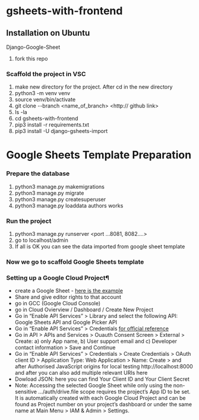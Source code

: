 # gsheets-with-frontend
## Installation on Ubuntu 

Django-Google-Sheet

1) fork this repo

### Scaffold the project in VSC

1) make new directory for the project. After cd in the new directory
2) python3 -m venv venv
3) source venv/bin/activate
4) git clone --branch <name_of_branch> <http:// github link>
5) ls -la
6) cd gsheets-with-frontend
7) pip3 install -r requirements.txt
8) pip3 install -U django-gsheets-import

# Google Sheets Template Preparation

### Prepare the database
1) python3 manage.py makemigrations
2) python3 manage.py migrate
3) python3 manage.py createsuperuser
4) python3 manage.py loaddata authors works

### Run the project
1) python3 manage.py runserver <port ...8081, 8082....>
2) go to localhost/admin 
3) If all is OK you can see the data imported from google sheet template

### Now we go to scaffold Google Sheets template
### Setting up a Google Cloud Project¶
- create a Google Sheet - [here is the example](https://docs.google.com/spreadsheets/d/1Ujp2H4wwlBRKeAhc3yGEIcoRne9DLNtVm6Cu6-_Dg3Y/edit#gid=0)
- Share and give editor rights to that account
- go in GCC (Google Cloud Console)
- go in Cloud Ovierview / Dashboard / Create New Project
- Go in “Enable API Services” > Library and select the following API: Google Sheets API and Google Picker API
- Go in “Enable API Services” > Credentials [for official reference](https://cloud.google.com/service-usage/docs/enabled-service?hl=it#default)
- Go in API > APIs and Services > Ouauth Consent Screen > External > Create: a) only App name, b) User support email and c) Developer contact information > Save and Continue
- Go in “Enable API Services” > Credentials > Create Credentials > OAuth client ID > Application Type: Web Application > Name: <App-Google-Sheets-Django > Create > and after Authorised JavaScript origins for local testing http://localhost:8000 and after you can also add multiple relevant URIs here
- Dowload JSON: here you can find Your Client ID and Your Client Secret
- Note: Accessing the selected Google Sheet while only using the non-sensitive .../auth/drive.file scope requires the project’s App ID to be set. It is automatically created with each Google Cloud Project and can be found as Project number on your project’s dashboard or under the same name at Main Menu > IAM & Admin > Settings.






